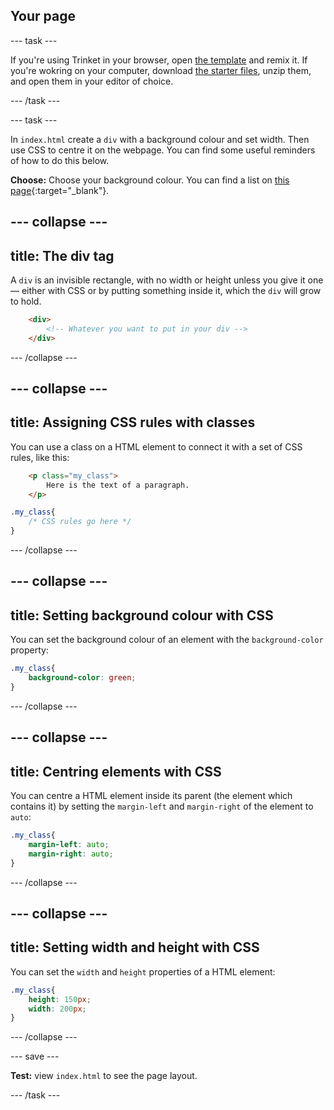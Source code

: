 ## Your page

--- task ---

If you're using Trinket in your browser, open [the template](https://trinket.io/html/00ad891a2c) and remix it. If you're wokring on your computer, download [the starter files](rpf.io/p/en/my_board-get), unzip them, and open them in your editor of choice.

--- /task ---

--- task ---

In `index.html` create a `div` with a background colour and set width. Then use CSS to centre it on the webpage. You can find some useful reminders of how to do this below.

**Choose:** Choose your background colour. You can find a list on [this page](https://www.w3schools.com/colors/colors_names.asp){:target="_blank"}.

--- collapse --- 
---
title: The div tag
---

A `div` is an invisible rectangle, with no width or height unless you give it one — either with CSS or by putting something inside it, which the `div` will grow to hold.

```html
    <div>
        <!-- Whatever you want to put in your div -->
    </div>
```

--- /collapse ---

--- collapse ---
---
title: Assigning CSS rules with classes
---

You can use a class on a HTML element to connect it with a set of CSS rules, like this:

```html
    <p class="my_class">
        Here is the text of a paragraph.
    </p>
```

```css
.my_class{
    /* CSS rules go here */
}
``` 

--- /collapse ---

--- collapse ---
---
title: Setting background colour with CSS
---

You can set the background colour of an element with the `background-color` property:

```css
.my_class{
    background-color: green;
}
```

--- /collapse ---

--- collapse ---
---
title: Centring elements with CSS
---

You can centre a HTML element inside its parent (the element which contains it) by setting the `margin-left` and `margin-right` of the element to `auto`:

```css
.my_class{
    margin-left: auto;
    margin-right: auto;
}
```

--- /collapse ---

--- collapse ---
---
title: Setting width and height with CSS
---

You can set the `width` and `height` properties of a HTML element:

```css
.my_class{
    height: 150px;
    width: 200px;
}
```

--- /collapse ---

--- save ---

**Test:** view `index.html` to see the page layout.

--- /task ---



